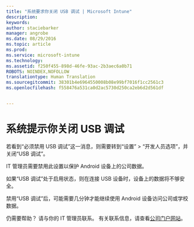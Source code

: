 ```yaml
---
title: "系统要求你关闭 USB 调试 | Microsoft Intune"
description: 
keywords: 
author: staciebarker
manager: angrobe
ms.date: 08/29/2016
ms.topic: article
ms.prod: 
ms.service: microsoft-intune
ms.technology: 
ms.assetid: f250f455-898d-46fe-93ac-2b3aec6a0b71
ROBOTS: NOINDEX,NOFOLLOW
translationtype: Human Translation
ms.sourcegitcommit: 38301b4e6964550008b08e99bf7016f1cc2561c3
ms.openlocfilehash: f558476a531ca0d2ac5730d250ca2eb6d2d561df


---
```


# 系统提示你关闭 USB 调试

若看到“必须禁用 USB 调试”这一消息，则需要转到“设置” > “开发人员选项”，并关闭“USB 调试”。

IT 管理员需要禁用此设置以保护 Android 设备上的公司数据。

如果“USB 调试”处于启用状态，则在连接 USB 设备时，设备上的数据将不够安全。

禁用“USB 调试”后，可能需要几分钟才能继续使用 Android 设备访问公司或学校数据。

仍需要帮助？ 请与你的 IT 管理员联系。 有关联系信息，请查看[公司门户网站](http://portal.manage.microsoft.com)。





<!--HONumber=Aug16_HO5-->


